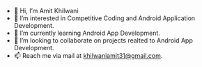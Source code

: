 - 👋 Hi, I’m Amit Khilwani
- 👀 I’m interested in Competitive Coding and Android Application Development.
- 🌱 I’m currently learning Android App Development.
- 💞️ I’m looking to collaborate on projects realted to Android App Development.
- 📫 Reach me via mail at khilwaniamit31@gmail.com.

<!---
highkraken/highkraken is a ✨ special ✨ repository because its `README.md` (this file) appears on your GitHub profile.
You can click the Preview link to take a look at your changes.
--->
